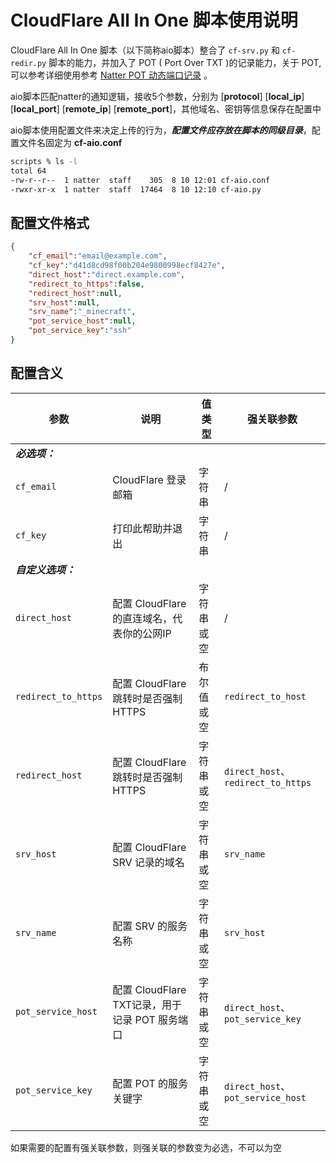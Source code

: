 # CloudFlare All In One 脚本使用说明
CloudFlare All In One 脚本（以下简称aio脚本）整合了 `cf-srv.py` 和 `cf-redir.py` 脚本的能力，并加入了 POT ( Port Over TXT )的记录能力，关于 POT, 可以参考详细使用参考 [Natter POT 动态端口记录](pot.md) 。

aio脚本匹配natter的通知逻辑，接收5个参数，分别为 [**protocol**] [**local_ip**] [**local_port**] [**remote_ip**] [**remote_port**]，其他域名、密钥等信息保存在配置中

aio脚本使用配置文件来决定上传的行为，***配置文件应存放在脚本的同级目录***，配置文件名固定为 **cf-aio.conf**

```bash
scripts % ls -l
total 64
-rw-r--r--  1 natter  staff    305  8 10 12:01 cf-aio.conf
-rwxr-xr-x  1 natter  staff  17464  8 10 12:10 cf-aio.py
```

## 配置文件格式
```json
{
    "cf_email":"email@example.com",
    "cf_key":"d41d8cd98f00b204e9800998ecf8427e",
    "direct_host":"direct.example.com",
    "redirect_to_https":false,
    "redirect_host":null,
    "srv_host":null,
    "srv_name":"_minecraft",
    "pot_service_host":null,
    "pot_service_key":"ssh"
}
```

## 配置含义

| 参数                  | 说明                                | 值类型   | 强关联参数                             |
|---------------------|-----------------------------------|-------|-----------------------------------|
| ***必选项：***          |                                   |       |                                   |
| `cf_email`          | CloudFlare 登录邮箱                   | 字符串   | /                                 |
| `cf_key`            | 打印此帮助并退出                          | 字符串   | /                                 |
| ***自定义选项：***        |                                   |       |                                   |
| `direct_host`       | 配置 CloudFlare 的直连域名，代表你的公网IP      | 字符串或空 | /                                 |
| `redirect_to_https` | 配置 CloudFlare 跳转时是否强制 HTTPS       | 布尔值或空 | `redirect_to_host`                |
| `redirect_host`     | 配置 CloudFlare 跳转时是否强制 HTTPS       | 字符串或空 | `direct_host`、`redirect_to_https` |
| `srv_host`          | 配置 CloudFlare SRV 记录的域名           | 字符串或空 | `srv_name`                         |
| `srv_name`          | 配置 SRV 的服务名称                      | 字符串或空 | `srv_host`                        |
| `pot_service_host`  | 配置 CloudFlare TXT记录，用于记录 POT 服务端口 | 字符串或空 | `direct_host`、`pot_service_key`   |
| `pot_service_key`   | 配置 POT 的服务关键字                     | 字符串或空 | `direct_host`、`pot_service_host`  |

如果需要的配置有强关联参数，则强关联的参数变为必选，不可以为空